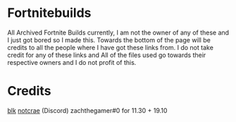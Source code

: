 # Fortnitebuilds
All Archived Fortnite Builds currently, I am not the owner of any of these and I just got bored so I made this. Towards the bottom of the page will be credits to all the people where I have got these links from. I do not take credit for any of these links and All of the files used go towards their respective owners and I do not profit of this.  
# Credits 
[blk](https://github.com/simplyblk/) 
[notcrae](https://github.com/notkrae)
(Discord) zachthegamer#0 for 11.30 + 19.10

